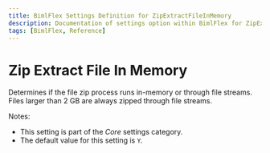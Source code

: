 ```yaml
---
title: BimlFlex Settings Definition for ZipExtractFileInMemory
description: Documentation of settings option within BimlFlex for ZipExtractFileInMemory
tags: [BimlFlex, Reference]
---
```


# Zip Extract File In Memory

Determines if the file zip process runs in-memory or through file streams. Files larger than 2 GB are always zipped through file streams.

Notes:

* This setting is part of the *Core* settings category.
* The default value for this setting is `Y`.
